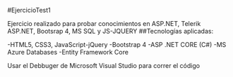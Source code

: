 #EjercicioTest1

Ejercicio realizado para probar conocimientos en ASP.NET, Telerik ASP.NET, Bootsrap 4, MS SQL y JS-JQUERY
##Tecnologías aplicadas:

-HTML5, CSS3, JavaScript-jQuery
-Bootstrap 4
-ASP .NET CORE (C#)
-MS Azure Databases
-Entity Framework Core

Usar el Debbuger de Microsoft Visual Studio para correr el código
